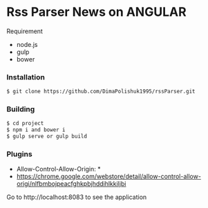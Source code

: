 # Rss Parser News on ANGULAR

Requirement

  - node.js
  - gulp
  - bower

### Installation

```sh
$ git clone https://github.com/DimaPolishuk1995/rssParser.git
```

### Building

```sh
$ cd project
$ npm i and bower i
$ gulp serve or gulp build
```

### Plugins

* Allow-Control-Allow-Origin: *
* https://chrome.google.com/webstore/detail/allow-control-allow-origi/nlfbmbojpeacfghkpbjhddihlkkiljbi

Go to http://localhost:8083 to see the application